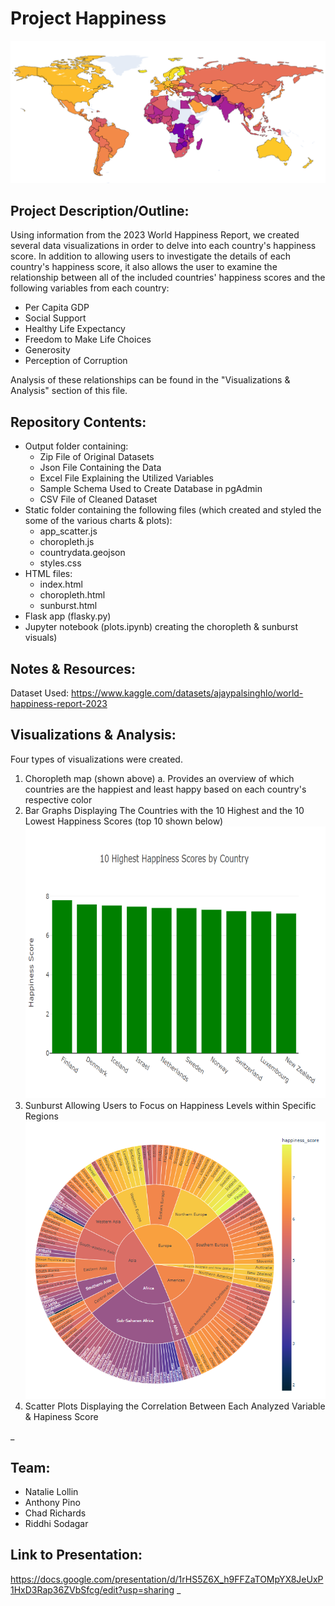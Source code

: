 # Project Happiness
![choropleth_happiness](Images/choropleth_happiness.png)
## Project Description/Outline:

Using information from the 2023 World Happiness Report, we created several data visualizations in order to delve into each country's happiness score.  In addition to allowing users to investigate the details of each country's happiness score, it also allows the user to examine the relationship between all of the included countries' happiness scores and the following variables from each country:

- Per Capita GDP
- Social Support
- Healthy Life Expectancy
- Freedom to Make Life Choices
- Generosity
- Perception of Corruption

Analysis of these relationships can be found in the "Visualizations & Analysis" section of this file.

## Repository Contents:

- Output folder containing:
  -  Zip File of Original Datasets
  -  Json File Containing the Data
  -  Excel File Explaining the Utilized Variables
  -  Sample Schema Used to Create Database in pgAdmin
  -  CSV File of Cleaned Dataset
- Static folder containing the following files (which created and styled the some of the various charts & plots): 
  - app_scatter.js
  - choropleth.js
  - countrydata.geojson
  - styles.css
- HTML files:
  - index.html
  - choropleth.html
  - sunburst.html
- Flask app (flasky.py) 
- Jupyter notebook (plots.ipynb) creating the choropleth & sunburst visuals)


## Notes & Resources:

Dataset Used: https://www.kaggle.com/datasets/ajaypalsinghlo/world-happiness-report-2023


## Visualizations & Analysis:
Four types of visualizations were created.
1. Choropleth map (shown above)
  a. Provides an overview of which countries are the happiest and least happy based on each country's respective color
2. Bar Graphs Displaying The Countries with the 10 Highest and the 10 Lowest Happiness Scores (top 10 shown below)
  ![10_happiest](Images/top10_happiness.png)
3. Sunburst Allowing Users to Focus on Happiness Levels within Specific Regions
  ![sunburst](Images/sunburst_happiness.png)
4. Scatter Plots Displaying the Correlation Between Each Analyzed Variable & Hapiness Score

_

## Team: 
- Natalie Lollin
- Anthony Pino
- Chad Richards
- Riddhi Sodagar

## Link to Presentation:
https://docs.google.com/presentation/d/1rHS5Z6X_h9FFZaTOMpYX8JeUxP1HxD3Rap36ZVbSfcg/edit?usp=sharing
_
